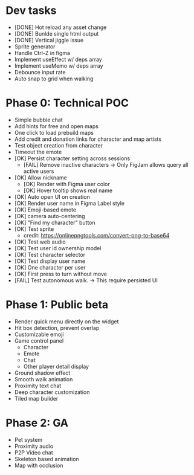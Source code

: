 # Dev tasks

- [DONE] Hot reload any asset change
- [DONE] Bunlde single html output
- [DONE] Vertical jiggle issue
- Sprite generator
- Handle Ctrl-Z in figma
- Implement useEffect w/ deps array
- Implement useMemo w/ deps array
- Debounce input rate
- Auto snap to grid when walking

# Phase 0: Technical POC

- Simple bubble chat
- Add hints for free and open maps
- One click to load prebuild maps
- Add credit and donation links for character and map artists
- Test object creation from character
- Timeout the emote
- [OK] Persist character setting across sessions
  - [FAIL] Remove inactive characters -> Only FigJam allows query all active users
- [OK] Allow nickname
  - [OK] Render with Figma user color
  - [OK] Hover tooltip shows real name
- [OK] Auto open UI on creation
- [OK] Render user name in Figma Label style
- [OK] Emoji-based emote
- [OK] camera auto-centering
- [OK] "Find my character" button
- [OK] Test sprite
  - credit: https://onlinepngtools.com/convert-png-to-base64
- [OK] Test web audio
- [OK] Test user id ownership model
- [OK] Test character selector
- [OK] Test display user name
- [OK] One character per user
- [OK] First press to turn without move
- [FAIL] Test autonomous walk. -> This require persisted UI

# Phase 1: Public beta

- Render quick menu directly on the widget
- Hit box detection, prevent overlap
- Customizable emoji
- Game control panel
  - Character
  - Emote
  - Chat
  - Other player detail display
- Ground shadow effect
- Smooth walk animation
- Proximity text chat
- Deep character customization
- Tiled map builder

# Phase 2: GA

- Pet system
- Proximity audio
- P2P Video chat
- Skeleton based animation
- Map with occlusion
